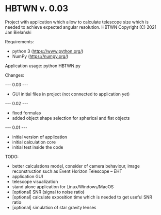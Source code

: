 # HBTWN v. 0.03
Project with application which allow to calculate telescope size which is needed to achieve expected angular resolution.
HBTWN  Copyright (C) 2021  Jan Bielański

Requirements:
- python 3 (https://www.python.org/)
- NumPy (https://numpy.org/)

Application usage:
python HBTWN.py

Changes:

--- 0.03 ---
- GUI initial files in project (not connected to application yet)

--- 0.02 ---
- fixed formulas
- added object shape selection for spherical and flat objects

--- 0.01 ---
- initial version of application
- initial calculation core
- initial test inside the code

TODO:
- better calculations model, consider of camera behaviour, image reconstruction such as Event Horizon Telescope – EHT
- application GUI
- telescope visualization
- stand alone application for Linux/Windows/MacOS
- [optional] SNR (signal to noise ratio)
- [optional] calculate exposition time which is needed to get useful SNR ratio
- [optional] simulation of star gravity lenses
